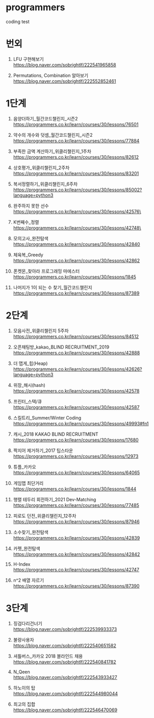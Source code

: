 # programmers
coding test 
# 번외
1. LFU 구현해보기   
  https://blog.naver.com/sobrightlf/222541965858   
  
2. Permutations, Combination 알아보기   
  https://blog.naver.com/sobrightlf/222552852461   
  
# 1단계 

1. 음양더하기_월간코드챌린지_시즌2   
  https://programmers.co.kr/learn/courses/30/lessons/76501 

2. 약수의 개수와 덧셈_월간코드챌린지_시즌2   
  https://programmers.co.kr/learn/courses/30/lessons/77884 

3. 부족한 금액 계산하기_위클리챌린지_1주차   
  https://programmers.co.kr/learn/courses/30/lessons/82612 

4. 상호평가_위클리챌린지_2주차   
  https://programmers.co.kr/learn/courses/30/lessons/83201 

5. 복서정렬하기_위클리챌린지_6주차    
  https://programmers.co.kr/learn/courses/30/lessons/85002?language=python3 

6. 완주하지 못한 선수    
  https://programmers.co.kr/learn/courses/30/lessons/42576\

7. K번째수_정렬    
  https://programmers.co.kr/learn/courses/30/lessons/42748\
  
8. 모의고사_완전탐색    
  https://programmers.co.kr/learn/courses/30/lessons/42840

9. 체육복_Greedy    
  https://programmers.co.kr/learn/courses/30/lessons/42862

10. 폰켓몬_찾아라 프로그래밍 마에스터    
  https://programmers.co.kr/learn/courses/30/lessons/1845
  
11. 나머지가 1이 되는 수 찾기_월간코드챌린지   
  https://programmers.co.kr/learn/courses/30/lessons/87389   
  


# 2단계
1. 모음사전_위클리챌린지 5주차    
  https://programmers.co.kr/learn/courses/30/lessons/84512 

2. 오픈채팅방_kakao_BLIND RECRUITMENT_2019    
  https://programmers.co.kr/learn/courses/30/lessons/42888

3. 더 맵게_힙(Heap)   
  https://programmers.co.kr/learn/courses/30/lessons/42626?language=python3   
  
4. 위장_해시(hash)   
  https://programmers.co.kr/learn/courses/30/lessons/42578   
  
5. 프린터_스택/큐   
  https://programmers.co.kr/learn/courses/30/lessons/42587

6. 스킬트리_Summer/Winter Coding    
  https://programmers.co.kr/learn/courses/30/lessons/49993#fn1    
  
  
7. 캐시_2018 KAKAO BLIND RECRUITMENT   
  https://programmers.co.kr/learn/courses/30/lessons/17680   
  
8. 짝지어 제거하기_2017 팁스타운   
  https://programmers.co.kr/learn/courses/30/lessons/12973

9. 튜플_카카오   
  https://programmers.co.kr/learn/courses/30/lessons/64065   
  
10. 게임맵 최단거리   
  https://programmers.co.kr/learn/courses/30/lessons/1844   

11. 행렬 테두리 회전하기_2021 Dev-Matching   
  https://programmers.co.kr/learn/courses/30/lessons/77485   
  
12. 피로도 던전_위클리챌린지_12주차   
  https://programmers.co.kr/learn/courses/30/lessons/87946   
  
13. 소수찾기_완전탐색   
  https://programmers.co.kr/learn/courses/30/lessons/42839    
  
14. 카펫_완전탐색   
  https://programmers.co.kr/learn/courses/30/lessons/42842

15. H-Index   
  https://programmers.co.kr/learn/courses/30/lessons/42747   
  
16. n^2 배열 자르기
  https://programmers.co.kr/learn/courses/30/lessons/87390   


# 3단계   
1. 징검다리건너기   
  https://blog.naver.com/sobrightlf/222539933373   

2. 불량사용자   
  https://blog.naver.com/sobrightlf/222540651582   
  
3. 셔틀버스_카카오 2018 블라인드 채용   
  https://blog.naver.com/sobrightlf/222540841782   
  
4. N_Qeen   
  https://blog.naver.com/sobrightlf/222543933427
  
5. 하노이의 탑   
  https://blog.naver.com/sobrightlf/222544980044
  
6. 최고의 집합   
  https://blog.naver.com/sobrightlf/222546470069   
  
 

  
  
